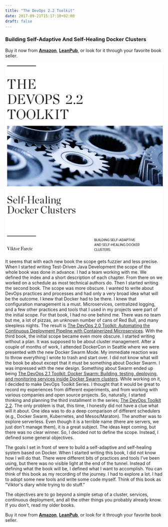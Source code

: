 ```yaml
---
title: "The DevOps 2.2 Toolkit"
date: 2017-09-21T15:17:10+02:00
draft: false
---
```


### Building Self-Adaptive And Self-Healing Docker Clusters

Buy it now from **[Amazon](http://amzn.to/2yBPWDC)**, **[LeanPub](https://leanpub.com/the-devops-2-2-toolkit)**, or look for it through your favorite book seller.

![](/img/devops22-smaller.jpg#floatright")

It seems that with each new book the scope gets fuzzier and less precise. When I started writing Test-Driven Java Development the scope of the whole book was done in advance. I had a team working with me. We defined the index and a short description of each chapter. From there on we worked on a schedule as most technical authors do. Then I started writing the second book. The scope was more obscure. I wanted to write about DevOps practices and processes and had only a very broad idea what will be the outcome. I knew that Docker had to be there. I knew that configuration management is a must. Microservices, centralized logging, and a few other practices and tools that I used in my projects were part of the initial scope. For that book, I had no one behind me. There was no team but me, a lot of pizzas, an unknown number of cans of Red Bull, and many sleepless nights. The result is [The DevOps 2.0 Toolkit: Automating the Continuous Deployment Pipeline with Containerized Microservices](https://leanpub.com/the-devops-2-toolkit). With the third book, the initial scope became even more obscure. I started writing without a plan. It was supposed to be about cluster management. After a couple of months of work, I attended DockerCon in Seattle where we were presented with the new Docker Swarm Mode. My immediate reaction was to throw everything I wrote to trash and start over. I did not know what will the book be about except that it must be something about Docker Swarm. I was impressed with the new design. Something about Swarm ended up being [The DevOps 2.1 Toolkit: Docker Swarm: Building, testing, deploying, and monitoring services inside Docker Swarm clusters](https://leanpub.com/the-devops-2-1-toolkit). While working on it, I decided to make DevOps Toolkit Series. I thought that it would be great to record my experiences from different experiments, and from working with various companies and open source projects. So, naturally, I started thinking and planning the third installment in the series; [The DevOps Toolkit 2.2](https://leanpub.com/the-devops-2-2-toolkit). The only problem is that, this time, I honestly did not have a clue what will it about. One idea was to do a deep comparison of different schedulers (e.g., Docker Swarm, Kubernetes, and Mesos/Maraton). The another was to explore serverless. Even though it is a terrible name (there are servers, we just don't manage them), it is a great subject. The ideas kept coming, but there was no clear winner. So, I decided not to define the scope. Instead, I defined some general objectives.

The goals I set in front of were to build a self-adaptive and self-healing system based on Docker. When I started writing this book, I did not know how I will do that. There were different bits of practices and tools I've been using, but there was no visible light at the end of the tunnel. Instead of defining what the book will be, I defined what I want to accomplish. You can think of this book as my recording of the journey. I had to explore a lot. I had to adopt some new tools and write some code myself. Think of this book as "Viktor's diary while trying to do stuff."

The objectives are to go beyond a simple setup of a cluster, services, continuous deployment, and all the other things you probably already know. If you don't, read my older books.

Buy it now from **[Amazon](http://amzn.to/2yBPWDC)**, **[LeanPub](https://leanpub.com/the-devops-2-2-toolkit)**, or look for it through your favorite book seller.

